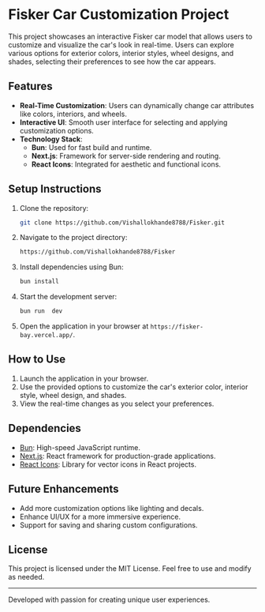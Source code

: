 # Fisker Car Customization Project

This project showcases an interactive Fisker car model that allows users to customize and visualize the car's look in real-time. Users can explore various options for exterior colors, interior styles, wheel designs, and shades, selecting their preferences to see how the car appears.

## Features
- **Real-Time Customization**: Users can dynamically change car attributes like colors, interiors, and wheels.
- **Interactive UI**: Smooth user interface for selecting and applying customization options.
- **Technology Stack**:
  - **Bun**: Used for fast build and runtime.
  - **Next.js**: Framework for server-side rendering and routing.
  - **React Icons**: Integrated for aesthetic and functional icons.

## Setup Instructions
1. Clone the repository:
   ```bash
   git clone https://github.com/Vishallokhande8788/Fisker.git
   ```

2. Navigate to the project directory:
   ```bash
   https://github.com/Vishallokhande8788/Fisker
   ```

3. Install dependencies using Bun:
   ```bash
   bun install
   ```

4. Start the development server:
   ```bash
   bun run  dev
   ```

5. Open the application in your browser at `https://fisker-bay.vercel.app/`.

## How to Use
1. Launch the application in your browser.
2. Use the provided options to customize the car's exterior color, interior style, wheel design, and shades.
3. View the real-time changes as you select your preferences.

## Dependencies
- [Bun](https://bun.sh): High-speed JavaScript runtime.
- [Next.js](https://nextjs.org): React framework for production-grade applications.
- [React Icons](https://react-icons.github.io/react-icons): Library for vector icons in React projects.

## Future Enhancements
- Add more customization options like lighting and decals.
- Enhance UI/UX for a more immersive experience.
- Support for saving and sharing custom configurations.

## License
This project is licensed under the MIT License. Feel free to use and modify as needed.

---
Developed with passion for creating unique user experiences.
